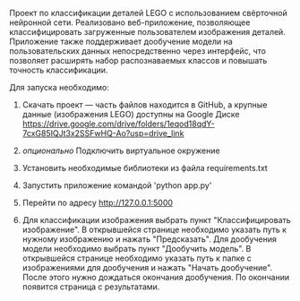 Проект по классификации деталей LEGO с использованием свёрточной нейронной сети. Реализовано веб-приложение, позволяющее классифицировать загруженные пользователем изображения деталей. Приложение также поддерживает дообучение модели на пользовательских данных непосредственно через интерфейс, что позволяет расширять набор распознаваемых классов и повышать точность классификации.

Для запуска необходимо:
1) Скачать проект — часть файлов находится в GitHub, а крупные данные (изображения LEGO) доступны на Google Диске https://drive.google.com/drive/folders/1eqod18qdY-7cxG85IQJt3x2SSFwHQ-Ao?usp=drive_link
2) *опционально* Подключить виртуальное окружение
3) Установить необходимые библиотеки из файла requirements.txt
4) Запустить приложение командой 'python app.py'
5) Перейти по адресу http://127.0.0.1:5000

6) Для классификации изображения выбрать пункт "Классифицировать изображение". В открывшейся странице необходимо указать путь к нужному изображению и нажать "Предсказать". 
Для дообучения модели необходимо выбрать пункт "Дообучить модель". В открывшейся странице необходимо указать путь к папке с изображениями для дообучения и нажать "Начать дообучение". После этого нужно дождаться окончания дообучения. По окончании появится страница с результатами. 
